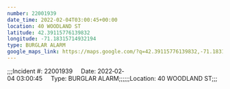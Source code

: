 ```yaml
---
number: 22001939
date_time: 2022-02-04T03:00:45+00:00
location: 40 WOODLAND ST
latitude: 42.39115776139832
longitude: -71.18315714932194
type: BURGLAR ALARM
google_maps_link: https://maps.google.com/?q=42.39115776139832,-71.18315714932194
---
```


;;;Incident #: 22001939     Date: 2022‐02‐04 03:00:45     Type: BURGLAR ALARM;;;;;;Location: 40 WOODLAND ST;;;
